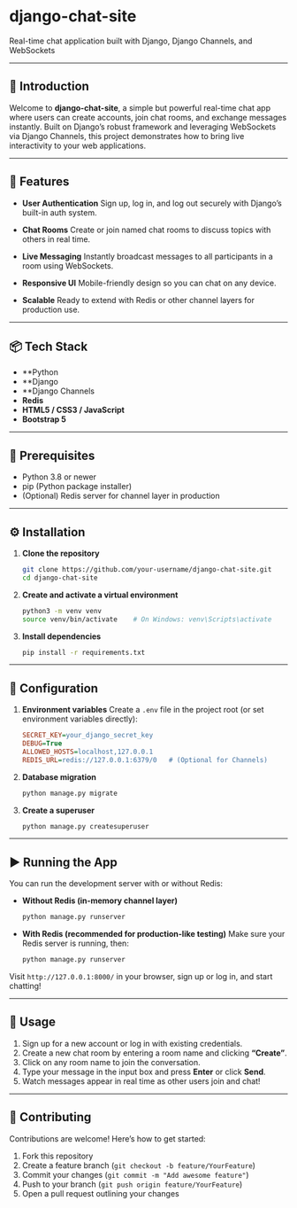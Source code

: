 # django-chat-site

Real-time chat application built with Django, Django Channels, and WebSockets

---

## 🚀 Introduction

Welcome to **django-chat-site**, a simple but powerful real-time chat app where users can create accounts, join chat rooms, and exchange messages instantly. Built on Django’s robust framework and leveraging WebSockets via Django Channels, this project demonstrates how to bring live interactivity to your web applications.

---

## 🌟 Features

* **User Authentication**
  Sign up, log in, and log out securely with Django’s built-in auth system.

* **Chat Rooms**
  Create or join named chat rooms to discuss topics with others in real time.

* **Live Messaging**
  Instantly broadcast messages to all participants in a room using WebSockets.

* **Responsive UI**
  Mobile-friendly design so you can chat on any device.

* **Scalable**
  Ready to extend with Redis or other channel layers for production use.

---

## 📦 Tech Stack

* **Python
* **Django
* **Django Channels
* **Redis**
* **HTML5 / CSS3 / JavaScript**
* **Bootstrap 5**

---

## 🔧 Prerequisites

* Python 3.8 or newer
* pip (Python package installer)
* (Optional) Redis server for channel layer in production

---

## ⚙️ Installation

1. **Clone the repository**

   ```bash
   git clone https://github.com/your-username/django-chat-site.git
   cd django-chat-site
   ```

2. **Create and activate a virtual environment**

   ```bash
   python3 -m venv venv
   source venv/bin/activate    # On Windows: venv\Scripts\activate
   ```

3. **Install dependencies**

   ```bash
   pip install -r requirements.txt
   ```

---

## 🔐 Configuration

1. **Environment variables**
   Create a `.env` file in the project root (or set environment variables directly):

   ```ini
   SECRET_KEY=your_django_secret_key
   DEBUG=True
   ALLOWED_HOSTS=localhost,127.0.0.1
   REDIS_URL=redis://127.0.0.1:6379/0   # (Optional for Channels)
   ```

2. **Database migration**

   ```bash
   python manage.py migrate
   ```

3. **Create a superuser**

   ```bash
   python manage.py createsuperuser
   ```

---

## ▶️ Running the App

You can run the development server with or without Redis:

* **Without Redis (in-memory channel layer)**

  ```bash
  python manage.py runserver
  ```

* **With Redis (recommended for production-like testing)**
  Make sure your Redis server is running, then:

  ```bash
  python manage.py runserver
  ```

Visit `http://127.0.0.1:8000/` in your browser, sign up or log in, and start chatting!

---

## 📝 Usage

1. Sign up for a new account or log in with existing credentials.
2. Create a new chat room by entering a room name and clicking **“Create”**.
3. Click on any room name to join the conversation.
4. Type your message in the input box and press **Enter** or click **Send**.
5. Watch messages appear in real time as other users join and chat!

---

## 🤝 Contributing

Contributions are welcome! Here’s how to get started:

1. Fork this repository
2. Create a feature branch (`git checkout -b feature/YourFeature`)
3. Commit your changes (`git commit -m "Add awesome feature"`)
4. Push to your branch (`git push origin feature/YourFeature`)
5. Open a pull request outlining your changes
